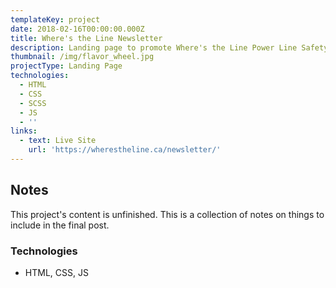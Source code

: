```yaml
---
templateKey: project
date: 2018-02-16T00:00:00.000Z
title: Where's the Line Newsletter
description: Landing page to promote Where's the Line Power Line Safety newsletter.
thumbnail: /img/flavor_wheel.jpg
projectType: Landing Page
technologies:
  - HTML
  - CSS
  - SCSS
  - JS
  - ''
links:
  - text: Live Site
    url: 'https://wherestheline.ca/newsletter/'
---
```


## Notes
This project's content is unfinished. This is a collection of notes on things to include in the final post.

### Technologies
- HTML, CSS, JS
